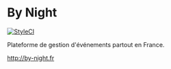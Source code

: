 By Night
========================
[![StyleCI](https://styleci.io/repos/24904534/shield?branch=2.0.0)](https://styleci.io/repos/24904534)

Plateforme de gestion d'événements partout en France.

http://by-night.fr
